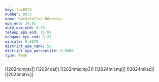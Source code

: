 ```yaml
---
key: frc8873
number: 8873
name: Rockefeller Robotics
epa_end: 29.01
auto_epa_end: 9.76
teleop_epa_end: 15.97
endgame_epa_end: 3.28
winrate: 0.6078
district_epa_rank: 58
district_epa_percentile: 0.8865
type: Team
---
```

[[2024cmptx]]
[[2024dal]]
[[2024micmp3]]
[[2024micmp]]
[[2024milac]]
[[2024mitvc]]
